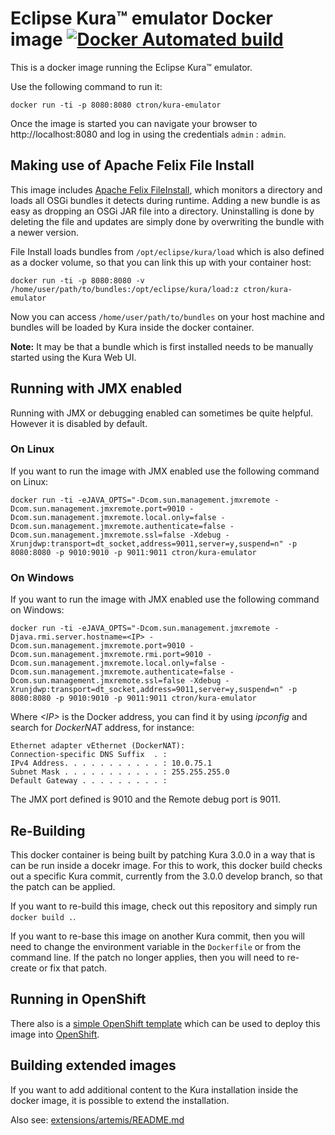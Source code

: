 # Eclipse Kura™ emulator Docker image [![Docker Automated build](https://img.shields.io/docker/automated/ctron/kura-emulator.svg)](https://hub.docker.com/r/ctron/kura-emulator/)

This is a docker image running the Eclipse Kura™ emulator.

Use the following command to run it:

    docker run -ti -p 8080:8080 ctron/kura-emulator

Once the image is started you can navigate your browser to http://localhost:8080 and log in using the credentials `admin` : `admin`.

## Making use of Apache Felix File Install

This image includes [Apache Felix FileInstall](https://felix.apache.org/documentation/subprojects/apache-felix-file-install.html "Apache Felix File Install"),
which monitors a directory and loads all OSGi bundles it detects during runtime. Adding a new bundle is
as easy as dropping an OSGi JAR file into a directory. Uninstalling is done by deleting the file and updates
are simply done by overwriting the bundle with a newer version.

File Install loads bundles from `/opt/eclipse/kura/load` which is also defined as a docker volume,
so that you can link this up with your container host:

    docker run -ti -p 8080:8080 -v /home/user/path/to/bundles:/opt/eclipse/kura/load:z ctron/kura-emulator

Now you can access `/home/user/path/to/bundles` on your host machine and bundles will be loaded
by Kura inside the docker container.

**Note:** It may be that a bundle which is first installed needs to be manually started using the Kura Web UI.

## Running with JMX enabled

Running with JMX or debugging enabled can sometimes be quite helpful. However it is disabled by default. 

### On Linux

If you want to run the image with JMX enabled use the following command on Linux:

    docker run -ti -eJAVA_OPTS="-Dcom.sun.management.jmxremote -Dcom.sun.management.jmxremote.port=9010 -Dcom.sun.management.jmxremote.local.only=false -Dcom.sun.management.jmxremote.authenticate=false -Dcom.sun.management.jmxremote.ssl=false -Xdebug -Xrunjdwp:transport=dt_socket,address=9011,server=y,suspend=n" -p 8080:8080 -p 9010:9010 -p 9011:9011 ctron/kura-emulator

### On Windows

If you want to run the image with JMX enabled use the following command on Windows: 

    docker run -ti -eJAVA_OPTS="-Dcom.sun.management.jmxremote -Djava.rmi.server.hostname=<IP> -Dcom.sun.management.jmxremote.port=9010 -Dcom.sun.management.jmxremote.rmi.port=9010 -Dcom.sun.management.jmxremote.local.only=false -Dcom.sun.management.jmxremote.authenticate=false -Dcom.sun.management.jmxremote.ssl=false -Xdebug -Xrunjdwp:transport=dt_socket,address=9011,server=y,suspend=n" -p 8080:8080 -p 9010:9010 -p 9011:9011 ctron/kura-emulator

Where *\<IP\>* is the Docker address, you can find it by using *ipconfig* and search for *DockerNAT* address, for instance:

    Ethernet adapter vEthernet (DockerNAT):
    Connection-specific DNS Suffix  . :
    IPv4 Address. . . . . . . . . . . : 10.0.75.1
    Subnet Mask . . . . . . . . . . . : 255.255.255.0
    Default Gateway . . . . . . . . . :
    
The JMX port defined is 9010 and the Remote debug port is 9011.

## Re-Building

This docker container is being built by patching Kura 3.0.0 in a way that is can be run inside
a docekr image. For this to work, this docker build checks out a specific Kura commit, currently from
the 3.0.0 develop branch, so that the patch can be applied.

If you want to re-build this image, check out this repository and simply run `docker build .`.

If you want to re-base this image on another Kura commit, then you will need to change the environment
variable in the `Dockerfile` or from the command line. If the patch no longer applies, then you will
need to re-create or fix that patch.

## Running in OpenShift

There also is a [simple OpenShift template](openshift/README.md)  which can be used to deploy this image into [OpenShift](https://www.openshift.org/).

## Building extended images

If you want to add additional content to the Kura installation inside the docker image,
it is possible to extend the installation.

Also see: [extensions/artemis/README.md](extensions/artemis/README.md)
